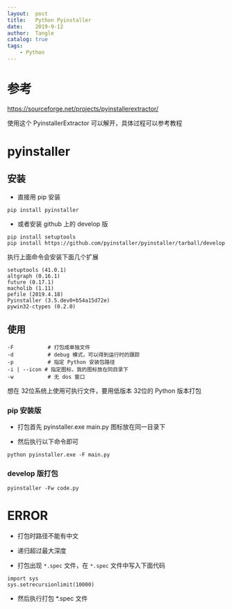 ```yaml
---
layout:  post
title:   Python Pyinstaller
date:    2019-9-12
author:  Tangle
catalog: true
tags:
    - Python
---
```


# 参考

<https://sourceforge.net/projects/pyinstallerextractor/>

使用这个 PyinstallerExtractor 可以解开，具体过程可以参考教程

# pyinstaller

## 安装

- 直接用 pip 安装

```
pip install pyinstaller
```

- 或者安装 github 上的 develop 版

```
pip install setuptools
pip install https://github.com/pyinstaller/pyinstaller/tarball/develop
```

执行上面命令会安装下面几个扩展

````
setuptools (41.0.1)
altgraph (0.16.1)
future (0.17.1)
macholib (1.11)
pefile (2019.4.18)
Pyinstaller (3.5.dev0+b54a15d72e)
pywin32-ctypes (0.2.0)
````

## 使用

```
-F           # 打包成单独文件
-d           # debug 模式，可以得到运行时的跟踪
-p           # 指定 Python 安装包路径
-i | --icon # 指定图标，我的图标放在同目录下
-w           # 无 dos 窗口
```

想在 32位系统上使用可执行文件，要用低版本 32位的 Python 版本打包

### pip 安装版

- 打包首先 pyinstaller.exe main.py 图标放在同一目录下

- 然后执行以下命令即可

```
python pyinstaller.exe -F main.py
```

### develop 版打包

```
pyinstaller -Fw code.py
```

# ERROR

- 打包时路径不能有中文

- 递归超过最大深度

- 打包出现 `*.spec` 文件，在 `*.spec` 文件中写入下面代码

```
import sys
sys.setrecursionlimit(10000)
```
    
- 然后执行打包 *.spec 文件
